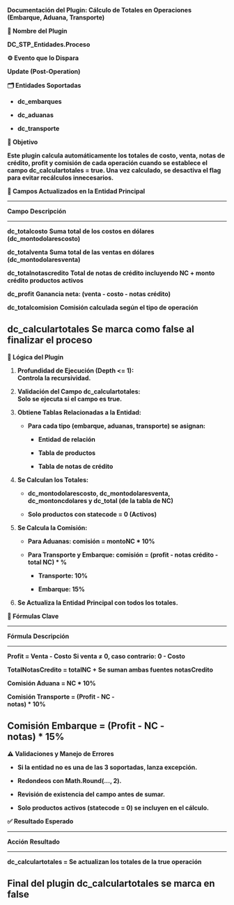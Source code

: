**Documentación del Plugin: Cálculo de Totales en Operaciones (Embarque,
Aduana, Transporte)**

**🧩 Nombre del Plugin**

**DC_STP_Entidades.Proceso**

**⚙️ Evento que lo Dispara**

**Update (Post-Operation)**

**🗂️ Entidades Soportadas**

- **dc_embarques**

- **dc_aduanas**

- **dc_transporte**

**🎯 Objetivo**

**Este plugin calcula automáticamente los totales de costo, venta, notas
de crédito, profit y comisión de cada operación cuando se establece el
campo dc_calculartotales = true. Una vez calculado, se desactiva el flag
para evitar recálculos innecesarios.**

**🧾 Campos Actualizados en la Entidad Principal**

  ---------------------------------------------------------------------------------
  **Campo**                  **Descripción**
  -------------------------- ------------------------------------------------------
  **dc_totalcosto**          **Suma total de los costos en dólares
                             (dc_montodolarescosto)**

  **dc_totalventa**          **Suma total de las ventas en dólares
                             (dc_montodolaresventa)**

  **dc_totalnotascredito**   **Total de notas de crédito incluyendo NC + monto
                             crédito productos activos**

  **dc_profit**              **Ganancia neta: (venta - costo - notas crédito)**

  **dc_totalcomision**       **Comisión calculada según el tipo de operación**

  **dc_calculartotales**     **Se marca como false al finalizar el proceso**
  ---------------------------------------------------------------------------------

**🔁 Lógica del Plugin**

1.  **Profundidad de Ejecución (Depth \<= 1):\
    Controla la recursividad.**

2.  **Validación del Campo dc_calculartotales:\
    Solo se ejecuta si el campo es true.**

3.  **Obtiene Tablas Relacionadas a la Entidad:**

    - **Para cada tipo (embarque, aduanas, transporte) se asignan:**

      - **Entidad de relación**

      - **Tabla de productos**

      - **Tabla de notas de crédito**

4.  **Se Calculan los Totales:**

    - **dc_montodolarescosto, dc_montodolaresventa, dc_montoncdolares y
      dc_total (de la tabla de NC)**

    - **Solo productos con statecode = 0 (Activos)**

5.  **Se Calcula la Comisión:**

    - **Para Aduanas: comisión = montoNC \* 10%**

    - **Para Transporte y Embarque: comisión = (profit - notas crédito -
      total NC) \* %**

      - **Transporte: 10%**

      - **Embarque: 15%**

6.  **Se Actualiza la Entidad Principal con todos los totales.**

**🧮 Fórmulas Clave**

  -----------------------------------------------------------------------
  **Fórmula**                              **Descripción**
  ---------------------------------------- ------------------------------
  **Profit = Venta - Costo**               **Si venta ≠ 0, caso
                                           contrario: 0 - Costo**

  **TotalNotasCredito = totalNC +          **Se suman ambas fuentes**
  notasCredito**                           

  **Comisión Aduana = NC \* 10%**          

  **Comisión Transporte = (Profit - NC -   
  notas) \* 10%**                          

  **Comisión Embarque = (Profit - NC -     
  notas) \* 15%**                          
  -----------------------------------------------------------------------

**⚠️ Validaciones y Manejo de Errores**

- **Si la entidad no es una de las 3 soportadas, lanza excepción.**

- **Redondeos con Math.Round(\..., 2).**

- **Revisión de existencia del campo antes de sumar.**

- **Solo productos activos (statecode = 0) se incluyen en el cálculo.**

**✅ Resultado Esperado**

  -----------------------------------------------------------------------
  **Acción**                  **Resultado**
  --------------------------- -------------------------------------------
  **dc_calculartotales =      **Se actualizan los totales de la
  true**                      operación**

  **Final del plugin**        **dc_calculartotales se marca en false**
  -----------------------------------------------------------------------
